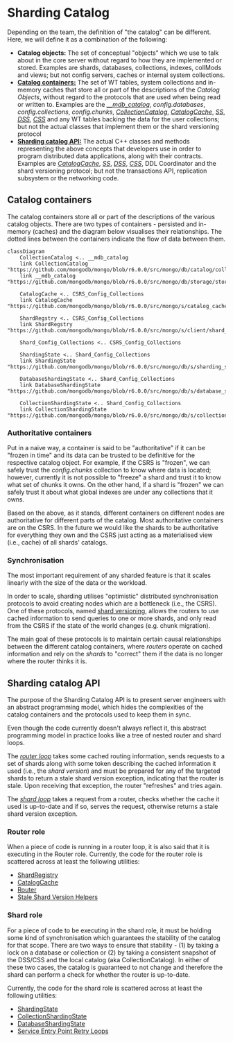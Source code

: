 # Sharding Catalog
Depending on the team, the definition of "the catalog" can be different. Here, we will define it as a combination of the following:
 * **Catalog objects:** The set of conceptual "objects" which we use to talk about in the core server without regard to how they are implemented or stored. Examples are shards, databases, collections, indexes, collMods and views; but not config servers, caches or internal system collections.
 * [**Catalog containers:**](#catalog-containers) The set of WT tables, system collections and in-memory caches that store all or part of the descriptions of the *Catalog Objects*, without regard to the protocols that are used when being read or written to. Examples are the [*__mdb_catalog*](https://github.com/mongodb/mongo/blob/r6.0.0/src/mongo/db/storage/storage_engine_impl.cpp#L75), *config.databases*, *config.collections*, *config.chunks*, [*CollectionCatalog*](https://github.com/mongodb/mongo/blob/r6.0.0/src/mongo/db/catalog/collection_catalog.h#L50), [*CatalogCache*](https://github.com/mongodb/mongo/blob/r6.0.0/src/mongo/s/catalog_cache.h#L134), [*SS*](https://github.com/mongodb/mongo/blob/r6.0.0/src/mongo/db/s/sharding_state.h#L51), [*DSS*](https://github.com/mongodb/mongo/blob/r6.0.0/src/mongo/db/s/database_sharding_state.h#L45), [*CSS*](https://github.com/mongodb/mongo/blob/r6.0.0/src/mongo/db/s/collection_sharding_state.h#L59) and any WT tables backing the data for the user collections; but not the actual classes that implement them or the shard versioning protocol
 * [**Sharding catalog API:**](#sharding-catalog-api) The actual C++ classes and methods representing the above concepts that developers use in order to program distributed data applications, along with their contracts. Examples are [*CatalogCache*](https://github.com/mongodb/mongo/blob/r6.0.0/src/mongo/s/catalog_cache.h#L134), [*SS*](https://github.com/mongodb/mongo/blob/r6.0.0/src/mongo/db/s/sharding_state.h#L51), [*DSS*](https://github.com/mongodb/mongo/blob/r6.0.0/src/mongo/db/s/database_sharding_state.h#L45), [*CSS*](https://github.com/mongodb/mongo/blob/r6.0.0/src/mongo/db/s/collection_sharding_state.h#L59), DDL Coordinator and the shard versioning protocol; but not the transactions API, replication subsystem or the networking code.

## Catalog containers
The catalog containers store all or part of the descriptions of the various catalog objects. There are two types of containers - persisted and in-memory (caches) and the diagram below visualises their relationships. The dotted lines between the containers indicate the flow of data between them.
```mermaid
classDiagram
    CollectionCatalog <.. __mdb_catalog
    link CollectionCatalog "https://github.com/mongodb/mongo/blob/r6.0.0/src/mongo/db/catalog/collection_catalog.h#L50"
    link __mdb_catalog "https://github.com/mongodb/mongo/blob/r6.0.0/src/mongo/db/storage/storage_engine_impl.cpp#L75"

    CatalogCache <.. CSRS_Config_Collections
    link CatalogCache "https://github.com/mongodb/mongo/blob/r6.0.0/src/mongo/s/catalog_cache.h#L134"

    ShardRegstry <.. CSRS_Config_Collections
    link ShardRegstry "https://github.com/mongodb/mongo/blob/r6.0.0/src/mongo/s/client/shard_registry.h#L164"

    Shard_Config_Collections <.. CSRS_Config_Collections

    ShardingState <.. Shard_Config_Collections
    link ShardingState "https://github.com/mongodb/mongo/blob/r6.0.0/src/mongo/db/s/sharding_state.h#L51"

    DatabaseShardingState <.. Shard_Config_Collections
    link DatabaseShardingState "https://github.com/mongodb/mongo/blob/r6.0.0/src/mongo/db/s/database_sharding_state.h#L45"

    CollectionShardingState <.. Shard_Config_Collections
    link CollectionShardingState "https://github.com/mongodb/mongo/blob/r6.0.0/src/mongo/db/s/collection_sharding_state.h#L59"
```

### Authoritative containers
Put in a naive way, a container is said to be "authoritative" if it can be "frozen in time" and its data can be trusted to be definitive for the respective catalog object. For example, if the CSRS is "frozen", we can safely trust the *config.chunks* collection to know where data is located; however, currently it is not possible to "freeze" a shard and trust it to know what set of chunks it owns. On the other hand, if a shard is "frozen" we can safely trust it about what global indexes are under any collections that it owns.

Based on the above, as it stands, different containers on different nodes are authoritative for different parts of the catalog. Most authoritative containers are on the CSRS. In the future we would like the shards to be authoritative for everything they own and the CSRS just acting as a materialised view (i.e., cache) of all shards' catalogs.

### Synchronisation
The most important requirement of any sharded feature is that it scales linearly with the size of the data or the workload. 

In order to scale, sharding utilises "optimistic" distributed synchronisation protocols to avoid creating nodes which are a bottleneck (i.e., the CSRS). One of these protocols, named [shard versioning](README_versioning_protocols.md), allows the routers to use cached information to send queries to one or more shards, and only read from the CSRS if the state of the world changes (e.g. chunk migration).

The main goal of these protocols is to maintain certain causal relationships between the different catalog containers, where *routers* operate on cached information and rely on the *shards* to "correct" them if the data is no longer where the router thinks it is.

## Sharding catalog API
The purpose of the Sharding Catalog API is to present server engineers with an abstract programming model, which hides the complexities of the catalog containers and the protocols used to keep them in sync.

Even though the code currently doesn't always reflect it, this abstract programming model in practice looks like a tree of nested router and shard loops.

The [*router loop*](#router-role) takes some cached routing information, sends requests to a set of shards along with some token describing the cached information it used (i.e., the *shard version*) and must be prepared for any of the targeted shards to return a stale shard version exception, indicating that the router is stale. Upon receiving that exception, the router "refreshes" and tries again.

The [*shard loop*](#shard-role) takes a request from a router, checks whether the cache it used is up-to-date and if so, serves the request, otherwise returns a stale shard version exception.

### Router role
When a piece of code is running in a router loop, it is also said that it is executing in the Router role. Currently, the code for the router role is scattered across at least the following utilities:
* [ShardRegistry](https://github.com/mongodb/mongo/blob/r6.0.0/src/mongo/s/client/shard_registry.h#L164)
* [CatalogCache](https://github.com/mongodb/mongo/blob/r6.0.0/src/mongo/s/catalog_cache.h#L134)
* [Router](https://github.com/mongodb/mongo/blob/r6.0.0/src/mongo/s/router.h#L41)
* [Stale Shard Version Helpers](https://github.com/mongodb/mongo/blob/r6.0.0/src/mongo/s/stale_shard_version_helpers.h#L71-L72)

### Shard role
For a piece of code to be executing in the shard role, it must be holding some kind of synchronisation which guarantees the stability of the catalog for that scope. There are two ways to ensure that stability - (1) by taking a lock on a database or collection or (2) by taking a consistent snapshot of the DSS/CSS and the local catalog (aka CollectionCatalog). In either of these two cases, the catalog is guaranteed to not change and therefore the shard can perform a check for whether the router is up-to-date.

Currently, the code for the shard role is scattered across at least the following utilities:
* [ShardingState](https://github.com/mongodb/mongo/blob/r6.0.0/src/mongo/db/s/sharding_state.h#L51)
* [CollectionShardingState](https://github.com/mongodb/mongo/blob/r6.0.0/src/mongo/db/s/collection_sharding_state.h#L59)
* [DatabaseShardingState](https://github.com/mongodb/mongo/blob/r6.0.0/src/mongo/db/s/database_sharding_state.h#L45)
* [Service Entry Point Retry Loops](https://github.com/mongodb/mongo/blob/r6.0.0/src/mongo/db/service_entry_point_common.h#L86-L94)
